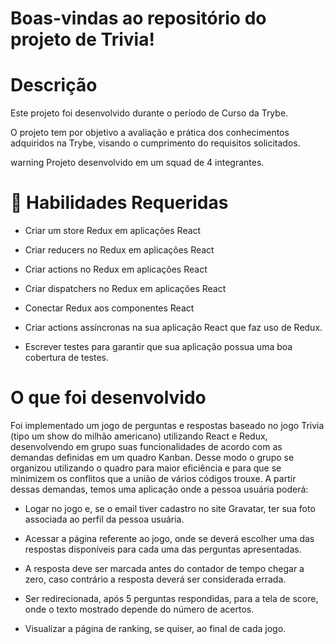 # Boas-vindas ao repositório do projeto de Trivia!<br />

# Descrição
Este projeto foi desenvolvido durante o período de Curso da Trybe.

O projeto tem por objetivo a avaliação e prática dos conhecimentos adquiridos na Trybe, visando o cumprimento do requisitos solicitados.

warning Projeto desenvolvido em um squad de 4 integrantes.

# :memo: Habilidades Requeridas<br />


  - Criar um store Redux em aplicações React

  - Criar reducers no Redux em aplicações React

  - Criar actions no Redux em aplicações React

  - Criar dispatchers no Redux em aplicações React

  - Conectar Redux aos componentes React

  - Criar actions assíncronas na sua aplicação React que faz uso de Redux.

  - Escrever testes para garantir que sua aplicação possua uma boa cobertura de testes.
# O que foi desenvolvido
Foi implementado um jogo de perguntas e respostas baseado no jogo Trivia (tipo um show do milhão americano) utilizando React e Redux, desenvolvendo em grupo suas funcionalidades de acordo com as demandas definidas em um quadro Kanban. Desse modo o grupo se organizou utilizando o quadro para maior eficiência e para que se minimizem os conflitos que a união de vários códigos trouxe. A partir dessas demandas, temos uma aplicação onde a pessoa usuária poderá:

 - Logar no jogo e, se o email tiver cadastro no site Gravatar, ter sua foto associada ao perfil da pessoa usuária.

 - Acessar a página referente ao jogo, onde se deverá escolher uma das respostas disponíveis para cada uma das perguntas apresentadas.

 - A resposta deve ser marcada antes do contador de tempo chegar a zero, caso contrário a resposta deverá ser considerada errada.

 - Ser redirecionada, após 5 perguntas respondidas, para a tela de score, onde o texto mostrado depende do número de acertos.

 - Visualizar a página de ranking, se quiser, ao final de cada jogo.

